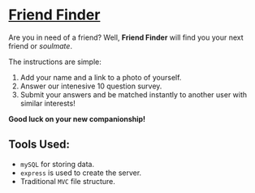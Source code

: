 # [Friend Finder](https://github.com/kyled871/FriendFinder)

Are you in need of a friend? Well, **Friend Finder** will find you your next friend or *soulmate*.

The instructions are simple:
1. Add your name and a link to a photo of yourself.
2. Answer our intenesive 10 question survey.
3. Submit your answers and be matched instantly to another user with similar interests!

**Good luck on your new companionship!**

## Tools Used:
- `mySQL` for storing data.
- `express` is used to create the server.
- Traditional `MVC` file structure.